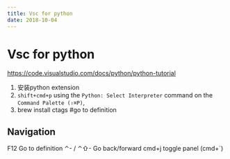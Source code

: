 ```yaml
---
title: Vsc for python
date: 2018-10-04
---
```

# Vsc for python
https://code.visualstudio.com/docs/python/python-tutorial

1. 安装python extension
2. `shift+cmd+p` using the `Python: Select Interpreter` command on the `Command Palette (⇧⌘P)`, 
2. brew install ctags #go to definition

## Navigation
F12 Go to definition
⌃- / ⌃⇧- Go back/forward
cmd+j toggle panel (cmd+`)